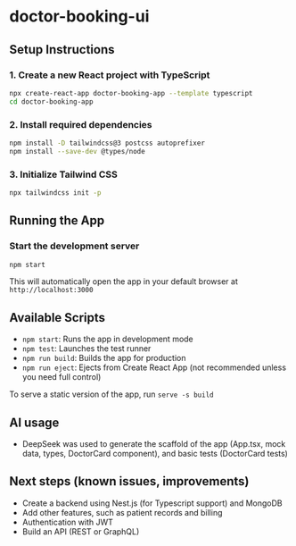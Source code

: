 # doctor-booking-ui
## Setup Instructions

### 1. Create a new React project with TypeScript

```bash
npx create-react-app doctor-booking-app --template typescript
cd doctor-booking-app

```

### 2. Install required dependencies

```bash
npm install -D tailwindcss@3 postcss autoprefixer
npm install --save-dev @types/node

```

### 3. Initialize Tailwind CSS
```bash
npx tailwindcss init -p
```

## Running the App

### Start the development server

```bash
npm start

```

This will automatically open the app in your default browser at `http://localhost:3000`

## Available Scripts

- `npm start`: Runs the app in development mode
- `npm test`: Launches the test runner
- `npm run build`: Builds the app for production
- `npm run eject`: Ejects from Create React App (not recommended unless you need full control)

To serve a static version of the app, run `serve -s build`

## AI usage

- DeepSeek was used to generate the scaffold of the app (App.tsx, mock data, types, DoctorCard component), and basic tests (DoctorCard tests)

## Next steps (known issues, improvements)

- Create a backend using Nest.js (for Typescript support) and MongoDB
- Add other features, such as patient records and billing
- Authentication with JWT
- Build an API (REST or GraphQL)